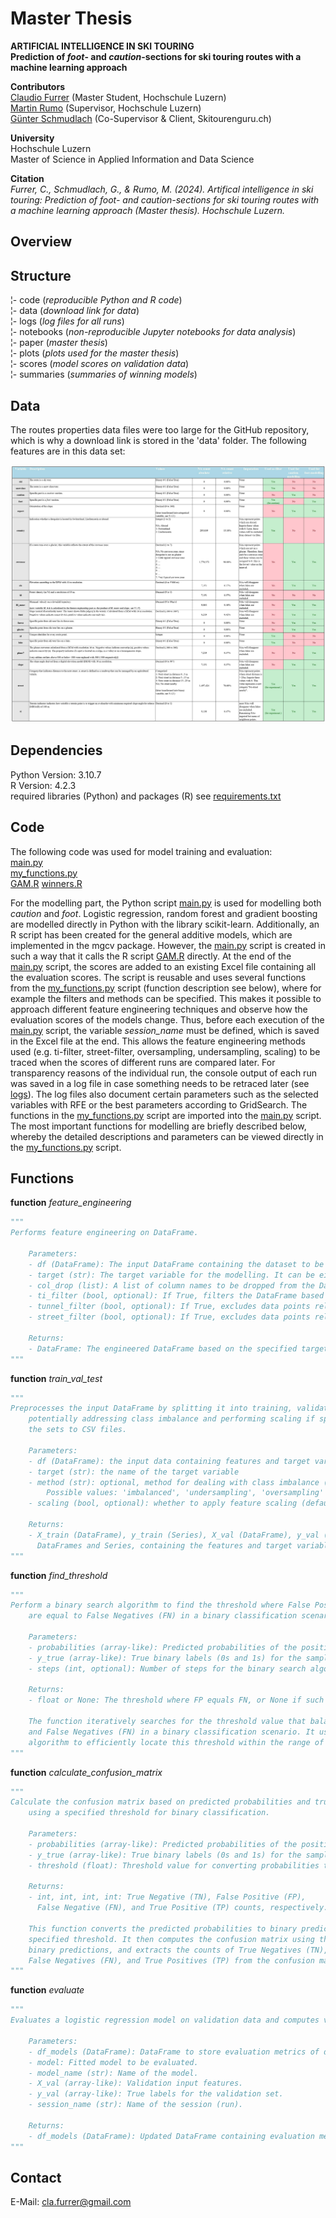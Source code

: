 # Master Thesis
**ARTIFICIAL INTELLIGENCE IN SKI TOURING**  
**Prediction of *foot*- and *caution*-sections for ski touring routes with a machine learning approach**  
  
**Contributors**  
[Claudio Furrer](https://www.linkedin.com/in/furrclaudio/) (Master Student, Hochschule Luzern)  
[Martin Rumo](https://www.linkedin.com/in/martinrumo/) (Supervisor, Hochschule Luzern)  
[Günter Schmudlach](https://info.skitourenguru.ch/index.php/about) (Co-Supervisor & Client, Skitourenguru.ch)  

**University**  
Hochschule Luzern  
Master of Science in Applied Information and Data Science

**Citation**  
*Furrer, C., Schmudlach, G., & Rumo, M. (2024). Artifical intelligence in ski touring: Prediction of foot- and caution-sections for ski touring routes with a machine learning approach (Master thesis). Hochschule Luzern.*

## Overview

## Structure
¦- code (*reproducible Python and R code*)  
¦- data (*download link for data*)  
¦- logs (*log files for all runs*)  
¦- notebooks (*non-reproducible Jupyter notebooks for data analysis*)  
¦- paper (*master thesis*)  
¦- plots (*plots used for the master thesis*)  
¦- scores (*model scores on validation data*)  
¦- summaries (*summaries of winning models*)  

## Data
The routes properties data files were too large for the GitHub repository, which is why a download link is stored in the 'data' folder. The following features are in this data set: 

![Feature Table](https://github.com/skitourenguru/RoutesProperties/blob/main/plots/feature_table.jpg)

## Dependencies
Python Version: 3.10.7  
R Version: 4.2.3  
required libraries (Python) and packages (R) see [requirements.txt](https://github.com/skitourenguru/RoutesProperties/blob/main/code/requirements.txt)

## Code
The following code was used for model training and evaluation:  
[main.py](https://github.com/skitourenguru/RoutesProperties/blob/main/code/main.py)  
[my_functions.py](https://github.com/skitourenguru/RoutesProperties/blob/main/code/my_functions.py)  
[GAM.R](https://github.com/skitourenguru/RoutesProperties/blob/main/code/GAM.R) 
[winners.R](https://github.com/skitourenguru/RoutesProperties/blob/main/code/winners.R)  

For the modelling part, the Python script [main.py](https://github.com/skitourenguru/RoutesProperties/blob/main/code/main.py) is used for modelling both *caution* and *foot*. Logistic regression, random forest and gradient boosting are modelled directly in Python with the library scikit-learn. Additionally, an R script has been created for the general additive models, which are implemented in the mgcv package. However, the [main.py](https://github.com/skitourenguru/RoutesProperties/blob/main/code/main.py) script is created in such a way that it calls the R script [GAM.R](https://github.com/skitourenguru/RoutesProperties/blob/main/code/GAM.R) directly. At the end of the [main.py](https://github.com/skitourenguru/RoutesProperties/blob/main/code/main.py) script, the scores are added to an existing Excel file containing all the evaluation scores. The script is reusable and uses several functions from the [my_functions.py](https://github.com/skitourenguru/RoutesProperties/blob/main/code/my_functions.py) script (function description see below), where for example the filters and methods can be specified. This makes it possible to approach different feature engineering techniques and observe how the evaluation scores of the models change. Thus, before each execution of the [main.py](https://github.com/skitourenguru/RoutesProperties/blob/main/code/main.py) script, the variable *session_name* must be defined, which is saved in the Excel file at the end. This allows the feature engineering methods used (e.g. ti-filter, street-filter, oversampling, undersampling, scaling) to be traced when the scores of different runs are compared later. For transparency reasons of the individual run, the console output of each run was saved in a log file in case something needs to be retraced later (see [logs](https://github.com/skitourenguru/RoutesProperties/tree/main/logs)). The log files also document certain parameters such as the selected variables with RFE or the best parameters according to GridSearch. The functions in the [my_functions.py](https://github.com/skitourenguru/RoutesProperties/blob/main/code/my_functions.py) script are imported into the [main.py](https://github.com/skitourenguru/RoutesProperties/blob/main/code/main.py) script. The most important functions for modelling are briefly described below, whereby the detailed descriptions and parameters can be viewed directly in the [my_functions.py](https://github.com/skitourenguru/RoutesProperties/blob/main/code/my_functions.py) script.

## Functions
**function** *feature_engineering*  
```python
"""
Performs feature engineering on DataFrame.

    Parameters:
    - df (DataFrame): The input DataFrame containing the dataset to be engineered.
    - target (str): The target variable for the modelling. It can be either 'foot' or 'caution'.
    - col_drop (list): A list of column names to be dropped from the DataFrame.
    - ti_filter (bool, optional): If True, filters the DataFrame based on the value of 'ti' (only for 'caution').
    - tunnel_filter (bool, optional): If True, excludes data points related to tunnels (only for 'foot').
    - street_filter (bool, optional): If True, excludes data points related to streets.

    Returns:
    - DataFrame: The engineered DataFrame based on the specified target and filters.
"""
``` 
  
**function** *train_val_test*  
```python
"""
Preprocesses the input DataFrame by splitting it into training, validation, and test sets,
    potentially addressing class imbalance and performing scaling if specified, and exports
    the sets to CSV files.

    Parameters:
    - df (DataFrame): the input data containing features and target variable
    - target (str): the name of the target variable
    - method (str): optional, method for dealing with class imbalance (default is 'imbalanced')
        Possible values: 'imbalanced', 'undersampling', 'oversampling'
    - scaling (bool, optional): whether to apply feature scaling (default is False)

    Returns:
    - X_train (DataFrame), y_train (Series), X_val (DataFrame), y_val (Series), X_test (DataFrame), y_test (Series):
      DataFrames and Series, containing the features and target variables for training, validation, and test sets
"""
``` 
  
**function** *find_threshold*  
```python
"""
Perform a binary search algorithm to find the threshold where False Positives (FP)
    are equal to False Negatives (FN) in a binary classification scenario.

    Parameters:
    - probabilities (array-like): Predicted probabilities of the positive class.
    - y_true (array-like): True binary labels (0s and 1s) for the samples.
    - steps (int, optional): Number of steps for the binary search algorithm. Default is 1000.

    Returns:
    - float or None: The threshold where FP equals FN, or None if such a threshold is not found.

    The function iteratively searches for the threshold value that balances False Positives (FP)
    and False Negatives (FN) in a binary classification scenario. It uses a binary search
    algorithm to efficiently locate this threshold within the range of 0 to 1.
"""
```
  
**function** *calculate_confusion_matrix*  
```python
"""
Calculate the confusion matrix based on predicted probabilities and true labels,
    using a specified threshold for binary classification.

    Parameters:
    - probabilities (array-like): Predicted probabilities of the positive class.
    - y_true (array-like): True binary labels (0s and 1s) for the samples.
    - threshold (float): Threshold value for converting probabilities to binary predictions.

    Returns:
    - int, int, int, int: True Negative (TN), False Positive (FP),
      False Negative (FN), and True Positive (TP) counts, respectively.

    This function converts the predicted probabilities to binary predictions based on the
    specified threshold. It then computes the confusion matrix using the true labels and
    binary predictions, and extracts the counts of True Negatives (TN), False Positives (FP),
    False Negatives (FN), and True Positives (TP) from the confusion matrix.
"""
```
  
**function** *evaluate*  
```python
"""
Evaluates a logistic regression model on validation data and computes various classification metrics.

    Parameters:
    - df_models (DataFrame): DataFrame to store evaluation metrics of different models.
    - model: Fitted model to be evaluated.
    - model_name (str): Name of the model.
    - X_val (array-like): Validation input features.
    - y_val (array-like): True labels for the validation set.
    - session_name (str): Name of the session (run).

    Returns:
    - df_models (DataFrame): Updated DataFrame containing evaluation metrics for the model.
"""
```

## Contact
E-Mail: cla.furrer@gmail.com

